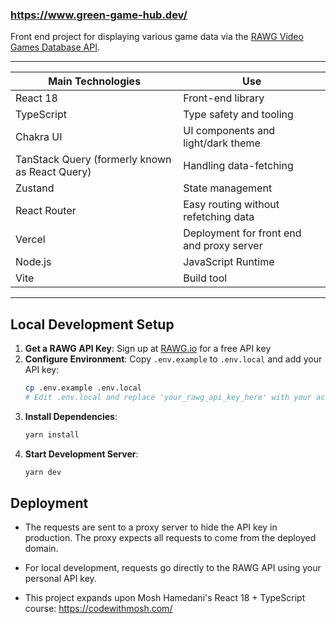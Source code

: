### https://www.green-game-hub.dev/

Front end project for displaying various game data via the [RAWG Video Games Database API](https://api.rawg.io/docs/).

---

| Main Technologies                              | Use                                       |
| ---------------------------------------------- | ----------------------------------------- |
| React 18                                       | Front-end library                         |
| TypeScript                                     | Type safety and tooling                   |
| Chakra UI                                      | UI components and light/dark theme        |
| TanStack Query (formerly known as React Query) | Handling data-fetching                    |
| Zustand                                        | State management                          |
| React Router                                   | Easy routing without refetching data      |
| Vercel                                         | Deployment for front end and proxy server |
| Node.js                                        | JavaScript Runtime                        |
| Vite                                           | Build tool                                |

---

## Local Development Setup

1. **Get a RAWG API Key**: Sign up at [RAWG.io](https://rawg.io/apidocs) for a free API key
2. **Configure Environment**: Copy `.env.example` to `.env.local` and add your API key:
   ```bash
   cp .env.example .env.local
   # Edit .env.local and replace 'your_rawg_api_key_here' with your actual API key
   ```
3. **Install Dependencies**:
   ```bash
   yarn install
   ```
4. **Start Development Server**:
   ```bash
   yarn dev
   ```

## Deployment

- The requests are sent to a proxy server to hide the API key in production. The proxy expects all requests to come from the deployed domain.
- For local development, requests go directly to the RAWG API using your personal API key.

- This project expands upon Mosh Hamedani's React 18 + TypeScript course: https://codewithmosh.com/
